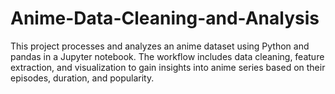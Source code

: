 # Anime-Data-Cleaning-and-Analysis
This project processes and analyzes an anime dataset using Python and pandas in a Jupyter notebook. The workflow includes data cleaning, feature extraction, and visualization to gain insights into anime series based on their episodes, duration, and popularity.
